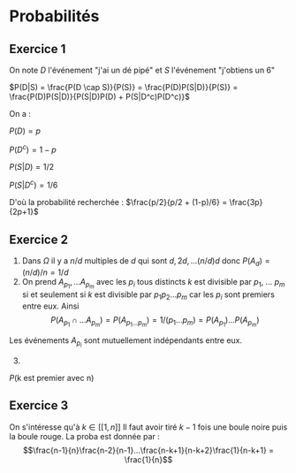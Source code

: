 # Probabilités

## Exercice 1 

On note $D$ l'événement "j'ai un dé pipé" et $S$ l'événement "j'obtiens un 6"


$P(D|S) = \frac{P(D \cap S)}{P(S)} =  \frac{P(D)P(S|D)}{P(S)} = \frac{P(D)P(S|D)}{P(S|D)P(D) + P(S|D^c)P(D^c)}$

On a : 

$P(D) = p$

$P(D^c) = 1-p$

$P(S|D) = 1/2$

$P(S|D^c) = 1/6$

D'où la probabilité recherchée : $\frac{p/2}{p/2 + (1-p)/6} = \frac{3p}{2p+1}$  


## Exercice 2


1) Dans $\Omega$ il y a $n/d$ multiples de $d$ qui sont $d,2d,...(n/d)d$ donc $P(A_d) = (n/d)/n = 1/d$
2) On prend $A_{p_1},...A_{p_m}$ avec les $p_i$ tous distincts
$k$ est divisible par $p_1$, ... $p_m$ si et seulement si $k$ est divisible par $p_1p_2...p_m$ car les $p_i$ sont premiers entre eux.
Ainsi $$P(A_{p_1} \cap ... A_{p_m}) = P(A_{p_1...p_m}) = 1/(p_1...p_m) = P(A_{p_1})...P(A_{p_m})$$

Les événements $A_{p_i}$ sont mutuellement indépendants entre eux.

3) 
$P(\text{k est premier avec n})$


## Exercice 3


On s'intéresse qu'à $k \in [[1,n]]$
Il faut avoir tiré $k-1$ fois une boule noire puis la boule rouge.
La proba est donnée par : 
$$\frac{n-1}{n}\frac{n-2}{n-1}...\frac{n-k+1}{n-k+2}\frac{1}{n-k+1} = \frac{1}{n}$$
